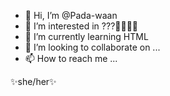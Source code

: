 - 👋 Hi, I’m @Pada-waan
- 👀 I’m interested in ???🤷‍♀️🤷‍♀️
- 🌱 I’m currently learning HTML
- 💞️ I’m looking to collaborate on ...
- 📫 How to reach me ...

✨she/her✨
